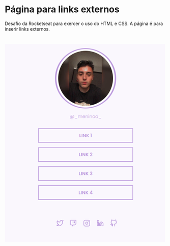 # Página para links externos 

Desafio da Rocketseat para exercer o uso do HTML e CSS. A página é para inserir links externos.

#

<img src="./assets/print.png" >

#